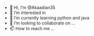 - 👋 Hi, I’m @Akaadian35
- 👀 I’m interested in 
- 🌱 I’m currently learning python and java 
- 💞️ I’m looking to collaborate on ...
- 📫 How to reach me ...

<!---
Akaadian35/Akaadian35 is a ✨ special ✨ repository because its `README.md` (this file) appears on your GitHub profile.
You can click the Preview link to take a look at your changes.
--->
